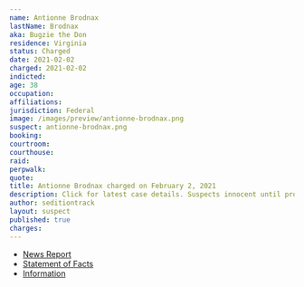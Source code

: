 ```yaml
---
name: Antionne Brodnax
lastName: Brodnax
aka: Bugzie the Don
residence: Virginia
status: Charged
date: 2021-02-02
charged: 2021-02-02
indicted:
age: 38
occupation:
affiliations:
jurisdiction: Federal
image: /images/preview/antionne-brodnax.png
suspect: antionne-brodnax.png
booking:
courtroom:
courthouse:
raid:
perpwalk:
quote:
title: Antionne Brodnax charged on February 2, 2021
description: Click for latest case details. Suspects innocent until proven guilty.
author: seditiontrack
layout: suspect
published: true
charges:
---
```

- [News Report](https://www.wric.com/news/crime/man-arrested-in-sandston-for-entering-u-s-capitol-building-during-jan-6-riot/)
- [Statement of Facts](https://extremism.gwu.edu/sites/g/files/zaxdzs2191/f/Antionne%20Brodnax%20Statement%20of%20Facts.pdf)
- [Information](https://www.justice.gov/usao-dc/case-multi-defendant/file/1394471/download)
